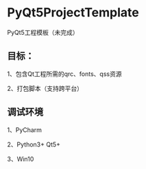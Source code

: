 # PyQt5ProjectTemplate
PyQt5工程模板（未完成）

## 目标：
1、包含Qt工程所需的qrc、fonts、qss资源

2、打包脚本（支持跨平台）

## 调试环境
1、PyCharm

2、Python3+ Qt5+

3、Win10